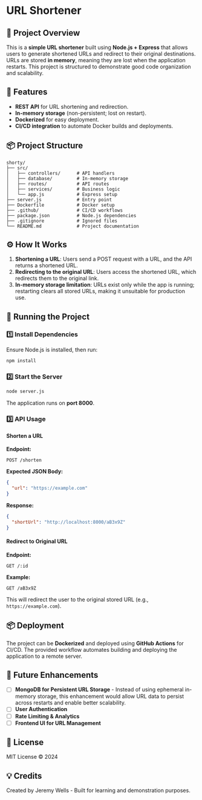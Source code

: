 # URL Shortener

## 📌 Project Overview

This is a **simple URL shortener** built using **Node.js + Express** that allows users to generate shortened URLs and redirect to their original destinations. URLs are stored **in memory**, meaning they are lost when the application restarts. This project is structured to demonstrate good code organization and scalability.

## 🚀 Features

- **REST API** for URL shortening and redirection.
- **In-memory storage** (non-persistent; lost on restart).
- **Dockerized** for easy deployment.
- **CI/CD integration** to automate Docker builds and deployments.

## 📦 Project Structure

```
shorty/
├── src/
│   ├── controllers/      # API handlers
│   ├── database/         # In-memory storage
│   ├── routes/           # API routes
│   ├── services/         # Business logic
│   └── app.js            # Express setup
├── server.js             # Entry point
├── Dockerfile            # Docker setup
├── .github/              # CI/CD workflows
├── package.json          # Node.js dependencies
├── .gitignore            # Ignored files
└── README.md             # Project documentation
```

## ⚙️ How It Works

1. **Shortening a URL**: Users send a POST request with a URL, and the API returns a shortened URL.
2. **Redirecting to the original URL**: Users access the shortened URL, which redirects them to the original link.
3. **In-memory storage limitation**: URLs exist only while the app is running; restarting clears all stored URLs, making it unsuitable for production use.

## 📡 Running the Project

### **1️⃣ Install Dependencies**

Ensure Node.js is installed, then run:

```sh
npm install
```

### **2️⃣ Start the Server**

```sh
node server.js
```

The application runs on **port 8000**.

### **3️⃣ API Usage**

#### **Shorten a URL**

**Endpoint:**

```http
POST /shorten
```

**Expected JSON Body:**

```json
{
  "url": "https://example.com"
}
```

**Response:**

```json
{
  "shortUrl": "http://localhost:8000/aB3x9Z"
}
```

#### **Redirect to Original URL**

**Endpoint:**

```http
GET /:id
```

**Example:**

```http
GET /aB3x9Z
```

This will redirect the user to the original stored URL (e.g., `https://example.com`).

## 📦 Deployment

The project can be **Dockerized** and deployed using **GitHub Actions** for CI/CD. The provided workflow automates building and deploying the application to a remote server.

## 🔐 Future Enhancements

- [ ] **MongoDB for Persistent URL Storage** - Instead of using ephemeral in-memory storage, this enhancement would allow URL data to persist across restarts and enable better scalability.
- [ ] **User Authentication**
- [ ] **Rate Limiting & Analytics**
- [ ] **Frontend UI for URL Management**

## 📜 License

MIT License © 2024

## 💡 Credits

Created by Jeremy Wells - Built for learning and demonstration purposes.

